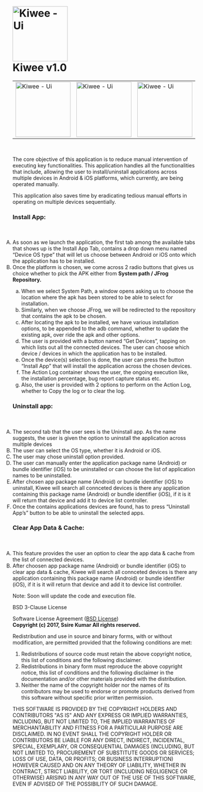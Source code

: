<img src="https://user-images.githubusercontent.com/10174519/67888016-602e4780-fb72-11e9-8ac9-188bf25c3c8d.png" alt="Kiwee - Ui" style="width:150px;height:150px;" width="85px" height="100px"></br> Kiwee v1.0
====

<table style="width:100%">
 <tr>
    <td><img src="https://cloud.githubusercontent.com/assets/10174519/23055566/8caa62a4-f50c-11e6-9601-91ce3ef0c898.png" alt="Kiwee - Ui" style="width:150px;height:150px;" width="280px" height="350px"></td>
    <td><img src="https://cloud.githubusercontent.com/assets/10174519/23056026/3026f710-f50f-11e6-9d9e-e1f23a6e7979.png" alt="Kiwee - Ui" style="width:150px;height:150px;" width="280px" height="350px"></td>
    <td><img src="https://cloud.githubusercontent.com/assets/10174519/23178277/d0334816-f88f-11e6-885a-a5e0931fce12.png" alt="Kiwee - Ui" style="width:150px;height:150px;" width="280px" height="350px"></td>
  </tr>
</table>

</br>

The core objective of this application is to reduce manual intervention of executing key functionalities. This application handles all the functionalities that include, allowing the user to install/uninstall applications across multiple devices in Android & iOS platforms, which currently, are being operated manually.

This application also saves time by eradicating tedious manual efforts in operating on multiple devices sequentially.

<h3><b>Install App:</b></h3></br>
<ol type="A" style="display: inline;">
  <li>As soon as we launch the application, the first tab among the available tabs that shows up is the Install App Tab, contains a drop down menu named “Device OS type” that will let us choose between Android or iOS onto which the application has to be installed.</li>
  <li>Once the platform is chosen, we come across 2 radio buttons that gives us choice whether to pick the APK either from <b>System path / JFrog Repository.</b></li>
  <ol type="a">
     <li>When we select System Path, a window opens asking us to choose the location where the apk has been stored to be able to select for installation.</li>
     <li>Similarly, when we choose JFrog, we will be redirected to the repository that contains the apk to be chosen.</li>
     <li>After locating the apk to be installed, we have various installation options, to be appended to the adb command, whether to update the existing apk, over ride the apk and other options.
</li>
     <li>The user is provided with a button named “Get Devices”, tapping on which lists out all the connected devices. The user can choose which device / devices in which the application has to be installed.</li>
     <li>Once the device(s) selection is done, the user can press the button “Install App” that will install the application across the chosen devices.</li>
     <li>The Action Log container shows the user, the ongoing execution like, the installation percentage, bug report capture status etc.</li>
     <li>Also, the user is provided with 2 options to perform on the Action Log, whether to Copy the log or to clear the log.</li>
</ol>  
</ol>

<h3><b>Uninstall app:</b></h3></br>
     <ol type="A" style="display: inline;">
  <li>The second tab that the user sees is the Uninstall app. As the name suggests, the user is given the option to uninstall the application across multiple devices
</li>
  <li>The user can select the OS type, whether it is Android or iOS.</li>
  <li>The user may chose uninstall option provided.</li>
  <li>The user can manually enter the application package name (Android) or bundle identifier (iOS) to be uninstalled or can choose the list of application names to be uninstalled.</li>
  <li>After chosen app package name (Android) or bundle identifier (iOS) to uninstall, Kiwee will search all connceted devices is there any application containing this package name (Android) or bundle identifier (iOS), if it is it will return that device and add it to device list controller.</li>
  <li>Once the contains applications devices are found, has to press “Uninstall App’s” button to be able to uninstall the selected apps.</li>    
</ol>  
   
<h3><b>Clear App Data & Cache: </b></h3></br>
     <ol type="A" style="display: inline;">
  <li>This feature provides the user an option to clear the app data & cache from the list of connected devices.</li>
  <li>After choosen app package name (Android) or bundle identifier (iOS) to clear app data & cache, Kiwee will search all connceted devices is there any application containing this package name (Android) or bundle identifier (iOS), if it is it will return that device and add it to device list controller.</li>   
</ol>  


















Note: Soon will update the code and execution file.


























BSD 3-Clause License

Software License Agreement (<a href="https://opensource.org/licenses/BSD-2-Clause">BSD License</a>)</br>
<b>Copyright (c) 2017, Ssire Kumar
All rights reserved.</b>

Redistribution and use in source and binary forms, with or without modification, are permitted provided that the following conditions are met:

1. Redistributions of source code must retain the above copyright notice, this list of conditions and the following disclaimer.
2. Redistributions in binary form must reproduce the above copyright notice, this list of conditions and the following disclaimer in the documentation and/or other materials provided with the distribution.
3. Neither the name of the copyright holder nor the names of its contributors may be used to endorse or promote products derived from this software without specific prior written permission.

THIS SOFTWARE IS PROVIDED BY THE COPYRIGHT HOLDERS AND CONTRIBUTORS "AS IS" AND ANY EXPRESS OR IMPLIED WARRANTIES, INCLUDING, BUT NOT LIMITED TO, THE IMPLIED WARRANTIES OF MERCHANTABILITY AND FITNESS FOR A PARTICULAR PURPOSE ARE DISCLAIMED. IN NO EVENT SHALL THE COPYRIGHT HOLDER OR CONTRIBUTORS BE LIABLE FOR ANY DIRECT, INDIRECT, INCIDENTAL, SPECIAL, EXEMPLARY, OR CONSEQUENTIAL DAMAGES (INCLUDING, BUT NOT LIMITED TO, PROCUREMENT OF SUBSTITUTE GOODS OR SERVICES; LOSS OF USE, DATA, OR PROFITS; OR BUSINESS INTERRUPTION) HOWEVER CAUSED AND ON ANY THEORY OF LIABILITY, WHETHER IN CONTRACT, STRICT LIABILITY, OR TORT (INCLUDING NEGLIGENCE OR OTHERWISE) ARISING IN ANY WAY OUT OF THE USE OF THIS SOFTWARE, EVEN IF ADVISED OF THE POSSIBILITY OF SUCH DAMAGE.
